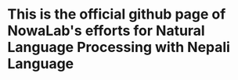 # This is the official github page of NowaLab's efforts for Natural Language Processing with Nepali Language
